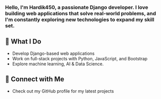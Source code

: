 

<!--
**Hardik450/Hardik450** is a ✨ _special_ ✨ repository because its `README.md` (this file) appears on your GitHub profile.

Here are some ideas to get you started:

- 🔭 I’m currently working on ...
- 🌱 I’m currently learning ...
- 👯 I’m looking to collaborate on ...
- 🤔 I’m looking for help with ...
- 💬 Ask me about ...
- 📫 How to reach me: ...
- 😄 Pronouns: ...
- ⚡ Fun fact: ...
-->
### Hello, I'm Hardik450, a passionate Django developer. I love building web applications that solve real-world problems, and I'm constantly exploring new technologies to expand my skill set.

## 🚀 What I Do
- Develop Django-based web applications
- Work on full-stack projects with Python, JavaScript, and Bootstrap
- Explore machine learning, AI & Data Science.

## 🔗 Connect with Me
- Check out my GitHub profile for my latest projects
